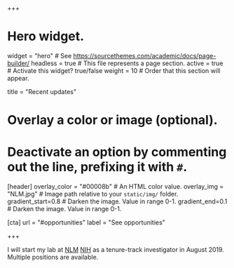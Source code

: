 +++
# Hero widget.
widget = "hero"  # See https://sourcethemes.com/academic/docs/page-builder/
headless = true  # This file represents a page section.
active = true  # Activate this widget? true/false
weight = 10  # Order that this section will appear.

title = "Recent updates"


# Overlay a color or image (optional).
#   Deactivate an option by commenting out the line, prefixing it with `#`.
[header]
  overlay_color = "#00008b"  # An HTML color value.
  overlay_img = "NLM.jpg"  # Image path relative to your `static/img/` folder.
  gradient_start=0.8  # Darken the image. Value in range 0-1.
  gradient_end=0.1  # Darken the image. Value in range 0-1.


[cta]
 url = "#opportunities"
 label = "See opportunities"

+++

I will start my lab at [NLM](https://www.nlm.nih.gov/) [NIH](https://www.nih.gov/) as a tenure-track investigator in August 2019. Multiple positions are available.

